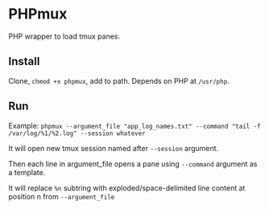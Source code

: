 # PHPmux

PHP wrapper to load tmux panes.

## Install

Clone, `chmod +x phpmux`, add to path. Depends on PHP at `/usr/php`.

## Run

Example: `phpmux --argument_file "app_log_names.txt" --command "tail -f /var/log/%1/%2.log" --session whatever`

It will open new tmux session named after `--session` argument.

Then each line in argument_file opens a pane using `--command` argument as a template.

It will replace `%n` subtring with exploded/space-delimited line content at position n from `--argument_file`


